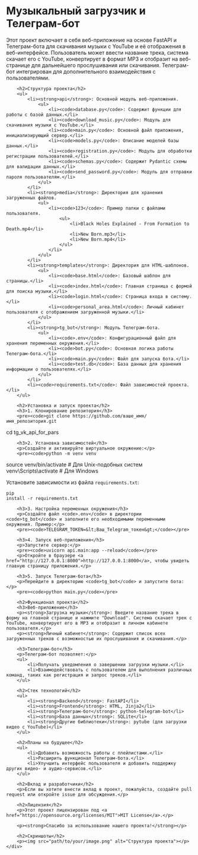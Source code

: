 <body>
    <div class="container">
        <h1>Музыкальный загрузчик и Телеграм-бот</h1>
        <p>Этот проект включает в себя веб-приложение на основе FastAPI и Телеграм-бота для скачивания музыки с YouTube и её отображения в веб-интерфейсе. Пользователь может ввести название трека, система скачает его с YouTube, конвертирует в формат MP3 и отобразит на веб-странице для дальнейшего прослушивания или скачивания. Телеграм-бот интегрирован для дополнительного взаимодействия с пользователями.</p>
        
        <h2>Структура проекта</h2>
        <ul>
            <li><strong>api</strong>: Основной модуль веб-приложения.
                <ul>
                    <li><code>database.py</code>: Содержит функции для работы с базой данных.</li>
                    <li><code>download_music.py</code>: Модуль для скачивания музыки с YouTube.</li>
                    <li><code>main.py</code>: Основной файл приложения, инициализирующий сервер.</li>
                    <li><code>models.py</code>: Описание моделей базы данных.</li>
                    <li><code>registration.py</code>: Модуль для обработки регистрации пользователей.</li>
                    <li><code>schemas.py</code>: Содержит Pydantic схемы для валидации данных.</li>
                    <li><code>send_password.py</code>: Модуль для отправки пароля пользователям.</li>
                </ul>
            </li>
            <li><strong>media</strong>: Директория для хранения загруженных файлов.
                <ul>
                    <li><code>123</code>: Пример папки с файлами пользователя.
                        <ul>
                            <li>Black Holes Explained - From Formation to Death.mp4</li>
                            <li>New Born.mp3</li>
                            <li>New Born.mp4</li>
                        </ul>
                    </li>
                </ul>
            </li>
            <li><strong>templates</strong>: Директория для HTML-шаблонов.
                <ul>
                    <li><code>base.html</code>: Базовый шаблон для страницы.</li>
                    <li><code>index.html</code>: Главная страница с формой для поиска музыки.</li>
                    <li><code>login.html</code>: Страница входа в систему.</li>
                    <li><code>personal_area.html</code>: Личный кабинет пользователя с отображением загруженной музыки.</li>
                </ul>
            </li>
            <li><strong>tg_bot</strong>: Модуль Телеграм-бота.
                <ul>
                    <li><code>.env</code>: Конфигурационный файл для хранения переменных окружения.</li>
                    <li><code>bot.py</code>: Основная логика работы Телеграм-бота.</li>
                    <li><code>main.py</code>: Файл для запуска бота.</li>
                    <li><code>test.db</code>: База данных для хранения информации о пользователях.</li>
                </ul>
            </li>
            <li><code>requirements.txt</code>: Файл зависимостей проекта.</li>
        </ul>
        
        <h2>Установка и запуск проекта</h2>
        <h3>1. Клонирование репозитория</h3>
        <pre><code>git clone https://github.com/ваше_имя/имя_репозитория.git
cd tg_vk_api_for_pars</code></pre>
        
        <h3>2. Установка зависимостей</h3>
        <p>Создайте и активируйте виртуальное окружение:</p>
        <pre><code>python -m venv venv
source venv/bin/activate  # Для Unix-подобных систем
venv\Scripts\activate  # Для Windows</code></pre>
        <p>Установите зависимости из файла <code>requirements.txt</code>:</p>
        <pre><code>pip install -r requirements.txt</code></pre>
        
        <h3>3. Настройка переменных окружения</h3>
        <p>Создайте файл <code>.env</code> в директории <code>tg_bot</code> и заполните его необходимыми переменными окружения. Пример:</p>
        <pre><code>TELEGRAM_TOKEN=&lt;Ваш_Telegram_токен&gt;</code></pre>
        
        <h3>4. Запуск веб-приложения</h3>
        <p>Запустите сервер:</p>
        <pre><code>uvicorn api.main:app --reload</code></pre>
        <p>Откройте в браузере <a href="http://127.0.0.1:8000">http://127.0.0.1:8000</a>, чтобы увидеть главную страницу приложения.</p>
        
        <h3>5. Запуск Телеграм-бота</h3>
        <p>Перейдите в директорию <code>tg_bot</code> и запустите бота:</p>
        <pre><code>python main.py</code></pre>
        
        <h2>Функционал проекта</h2>
        <h3>Веб-приложение</h3>
        <p><strong>Загрузка музыки</strong>: Введите название трека в форму на главной странице и нажмите "Download". Система скачает трек с YouTube, конвертирует его в MP3 и отобразит в личном кабинете пользователя.</p>
        <p><strong>Личный кабинет</strong>: Содержит список всех загруженных треков с возможностью их прослушивания и скачивания.</p>
        
        <h3>Телеграм-бот</h3>
        <p>Телеграм-бот позволяет:</p>
        <ul>
            <li>Получать уведомления о завершении загрузки музыки.</li>
            <li>Взаимодействовать с пользователем для выполнения различных команд, таких как регистрация и запрос треков.</li>
        </ul>
        
        <h2>Стек технологий</h2>
        <ul>
            <li><strong>Backend</strong>: FastAPI</li>
            <li><strong>Frontend</strong>: HTML, Jinja2</li>
            <li><strong>Телеграм-бот</strong>: python-telegram-bot</li>
            <li><strong>База данных</strong>: SQLite</li>
            <li><strong>Другие библиотеки</strong>: pytube (для загрузки видео с YouTube)</li>
        </ul>
        
        <h2>Планы на будущее</h2>
        <ul>
            <li>Добавить возможность работы с плейлистами.</li>
            <li>Расширить функционал Телеграм-бота.</li>
            <li>Улучшить интерфейс пользователя и добавить поддержку других видео- и аудио-сервисов.</li>
        </ul>
        
        <h2>Вклад и разработчики</h2>
        <p>Если вы хотите внести вклад в проект, пожалуйста, создайте pull request или откройте issue для обсуждения.</p>
        
        <h2>Лицензия</h2>
        <p>Этот проект лицензирован под <a href="https://opensource.org/licenses/MIT">MIT License</a>.</p>
        
        <p><strong>Спасибо за использование нашего проекта!</strong></p>
        
        <h2>Скриншоты</h2>
        <p><img src="path/to/your/image.png" alt="Структура проекта"></p>
    </div>
</body>
</html>

